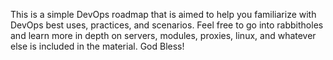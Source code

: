 This is a simple DevOps roadmap that is aimed to help you familiarize with DevOps best uses, practices, and scenarios. Feel free to go into rabbitholes and learn more in depth on servers, modules, proxies, linux, and whatever else is included in the material. God Bless!
